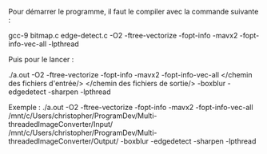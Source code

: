 Pour démarrer le programme, il faut le compiler avec la commande suivante : 

gcc-9 bitmap.c  edge-detect.c -O2 -ftree-vectorize -fopt-info -mavx2 -fopt-info-vec-all -lpthread

Puis pour le lancer :

./a.out -O2 -ftree-vectorize -fopt-info -mavx2 -fopt-info-vec-all </chemin des fichiers d'entrée/> </chemin des fichiers de sortie/> -boxblur -edgedetect -sharpen -lpthread

Exemple :
./a.out -O2 -ftree-vectorize -fopt-info -mavx2 -fopt-info-vec-all /mnt/c/Users/christopher/ProgramDev/Multi-threadedImageConverter/Input/ /mnt/c/Users/christopher/ProgramDev/Multi-threadedImageConverter/Output/ -boxblur -edgedetect -sharpen -lpthread

